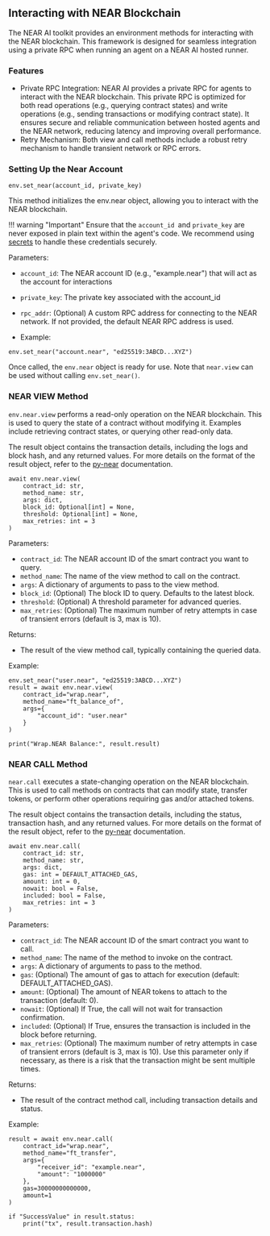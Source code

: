## Interacting with NEAR Blockchain

The NEAR AI toolkit provides an environment methods for interacting with the NEAR blockchain. This framework is designed for seamless integration using a private RPC when running an agent on a NEAR AI hosted runner.

### Features
- Private RPC Integration: NEAR AI provides a private RPC for agents to interact with the NEAR blockchain. This private RPC is optimized for both read operations (e.g., querying contract states) and write operations (e.g., sending transactions or modifying contract state). It ensures secure and reliable communication between hosted agents and the NEAR network, reducing latency and improving overall performance.
- Retry Mechanism: Both view and call methods include a robust retry mechanism to handle transient network or RPC errors.


### Setting Up the Near Account

```
env.set_near(account_id, private_key)
```

This method initializes the env.near object, allowing you to interact with the NEAR blockchain.

!!! warning "Important"
    Ensure that the `account_id `and `private_key` are never exposed in plain text within the agent's code. We recommend using [secrets](../secrets.md) to handle these credentials securely.

Parameters:
- `account_id`: The NEAR account ID (e.g., "example.near") that will act as the account for interactions
- `private_key`: The private key associated with the account_id
- `rpc_addr`: (Optional) A custom RPC address for connecting to the NEAR network. If not provided, the default NEAR RPC address is used.

- Example:
```
env.set_near("account.near", "ed25519:3ABCD...XYZ")
```

Once called, the `env.near` object is ready for use. Note that `near.view` can be used without calling `env.set_near()`.

### NEAR VIEW Method

`env.near.view` performs a read-only operation on the NEAR blockchain. This is used to query the state of a contract without modifying it. Examples include retrieving contract states, or querying other read-only data.

The result object contains the transaction details, including the logs and block hash, and any returned values. For more details on the format of the result object, refer to the [py-near](https://py-near.readthedocs.io/en/latest/) documentation.

```
await env.near.view(
    contract_id: str,
    method_name: str,
    args: dict,
    block_id: Optional[int] = None,
    threshold: Optional[int] = None,
    max_retries: int = 3
)
```

Parameters:
- `contract_id`: The NEAR account ID of the smart contract you want to query.
- `method_name`: The name of the view method to call on the contract.
- `args`: A dictionary of arguments to pass to the view method.
- `block_id`: (Optional) The block ID to query. Defaults to the latest block.
- `threshold`: (Optional) A threshold parameter for advanced queries.
- `max_retries`: (Optional) The maximum number of retry attempts in case of transient errors (default is 3, max is 10).

Returns:
- The result of the view method call, typically containing the queried data.

Example:
```
env.set_near("user.near", "ed25519:3ABCD...XYZ")
result = await env.near.view(
    contract_id="wrap.near",
    method_name="ft_balance_of",
    args={
        "account_id": "user.near"
    }
)

print("Wrap.NEAR Balance:", result.result)
```

### NEAR CALL Method

`near.call` executes a state-changing operation on the NEAR blockchain. This is used to call methods on contracts that can modify state, transfer tokens, or perform other operations requiring gas and/or attached tokens.

The result object contains the transaction details, including the status, transaction hash, and any returned values. For more details on the format of the result object, refer to the [py-near](https://py-near.readthedocs.io/en/latest/) documentation.

```
await env.near.call(
    contract_id: str,
    method_name: str,
    args: dict,
    gas: int = DEFAULT_ATTACHED_GAS,
    amount: int = 0,
    nowait: bool = False,
    included: bool = False,
    max_retries: int = 3
)
```

Parameters:
- `contract_id`: The NEAR account ID of the smart contract you want to call.
- `method_name`: The name of the method to invoke on the contract.
- `args`: A dictionary of arguments to pass to the method.
- `gas`: (Optional) The amount of gas to attach for execution (default: DEFAULT_ATTACHED_GAS). 
- `amount`: (Optional) The amount of NEAR tokens to attach to the transaction (default: 0). 
- `nowait`: (Optional) If True, the call will not wait for transaction confirmation. 
- `included`: (Optional) If True, ensures the transaction is included in the block before returning.
- `max_retries`: (Optional) The maximum number of retry attempts in case of transient errors (default is 3, max is 10). Use this parameter only if necessary, as there is a risk that the transaction might be sent multiple times.
 
Returns:
- The result of the contract method call, including transaction details and status.

Example:
```
result = await env.near.call(
    contract_id="wrap.near",
    method_name="ft_transfer",
    args={
        "receiver_id": "example.near",
        "amount": "1000000"
    },
    gas=30000000000000,
    amount=1
)

if "SuccessValue" in result.status:
    print("tx", result.transaction.hash)
```
